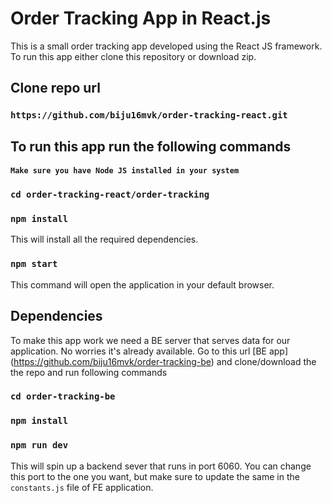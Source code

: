 # Order Tracking App in React.js

This is a small order tracking app developed using the React JS framework. To run this app either clone this repository or download zip.

## Clone repo url
### `https://github.com/biju16mvk/order-tracking-react.git`

## To run this app run the following commands

#### `Make sure you have Node JS installed in your system`

### `cd order-tracking-react/order-tracking`
### `npm install`

This will install all the required dependencies.

### `npm start`

This command will open the application in your default browser.

## Dependencies

To make this app work we need a BE server that serves data for our application. No worries it's already available. Go to this url [BE app] (https://github.com/biju16mvk/order-tracking-be) and clone/download the the repo and run following commands

### `cd order-tracking-be`
### `npm install`
### `npm run dev`

This will spin up a backend sever that runs in port 6060. You can change this port to the one you want, but make sure to update the same in the `constants.js` file of FE application.
